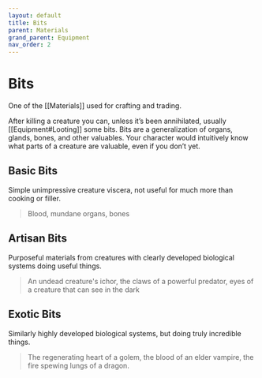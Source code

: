 ```yaml
---
layout: default
title: Bits
parent: Materials
grand_parent: Equipment
nav_order: 2
---
```

# Bits
One of the [[Materials]] used for crafting and trading.

After killing a creature you can, unless it’s been annihilated, usually [[Equipment#Looting]] some bits. Bits are a generalization of organs, glands, bones, and other valuables. Your character would intuitively know what parts of a creature are valuable, even if you don’t yet. 

## Basic Bits
Simple unimpressive creature viscera, not useful for much more than cooking or filler.

> Blood, mundane organs, bones

## Artisan Bits
Purposeful materials from creatures with clearly developed biological systems doing useful things.

> An undead creature's ichor, the claws of a powerful predator, eyes of a creature that can see in the dark

## Exotic Bits
Similarly highly developed biological systems, but doing truly incredible things.

> The regenerating heart of a golem, the blood of an elder vampire, the fire spewing lungs of a dragon.